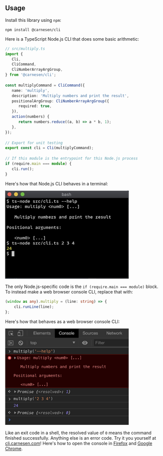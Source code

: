 ## Usage
Install this library using `npm`:

```plaintext
npm install @carnesen/cli
```

Here is a TypeScript Node.js CLI that does some basic arithmetic:

```typescript
// src/multiply.ts
import {
   Cli,
   CliCommand,
   CliNumberArrayArgGroup,
} from '@carnesen/cli';

const multiplyCommand = CliCommand({
   name: 'multiply',
   description: 'Multiply numbers and print the result',
   positionalArgGroup: CliNumberArrayArgGroup({
      required: true,
   }),
   action(numbers) {
      return numbers.reduce((a, b) => a * b, 1);
   },
});

// Export for unit testing
export const cli = Cli(multiplyCommand);

// If this module is the entrypoint for this Node.js process
if (require.main === module) {
   cli.run();
}
```

Here's how that Node.js CLI behaves in a terminal:
<p><img width="400" src="images/multiply-nodejs.jpg" alt="Multiple CLI in Node.js"></p>

The only Node.js-specific code is the `if (require.main === module)` block. To instead make a web browser console CLI, replace that with:

```typescript
(window as any).multiply = (line: string) => {
	cli.runLine(line);
};
```

Here's how that behaves as a web browser console CLI:
<p><img width="400" src="images/multiply-browser-console.jpg" alt="Multiple CLI in browser console"></p>

Like an exit code in a shell, the resolved value of `0` means the command finished successfully. Anything else is an error code. Try it you yourself at [cli.carnesen.com](https://cli.carnesen.com)! Here's how to open the console in [Firefox](https://developer.mozilla.org/en-US/docs/Tools/Web_Console/Opening_the_Web_Console) and [Google Chrome](https://stackoverflow.com/a/66434/2793540).
